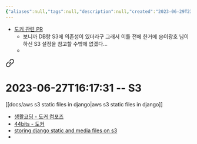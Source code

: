 ```yaml
---
{"aliases":null,"tags":null,"description":null,"created":"2023-06-29T23:05:09","updated":"2023-07-15T21:30:21","title":"20230630 book-project","dg-publish":true,"permalink":"/docs/20230630 book-project/","dgPassFrontmatter":true}
---
```


- [도커 관련 PR](https://github.com/ESTsoft-Book-Project/bookstore/pull/124)
	- 보니까 DB랑 S3에 의존성이 있더라구 그래서 이틀 전에 한거에 @이광호 님이 하신 S3 설정을 참고할 수밖에 없겠다...
	- 
<div class="transclusion internal-embed is-loaded"><a class="markdown-embed-link" href="/docs/20230627-book-project/#2023-06-27-t16-17-31-s3" aria-label="Open link"><svg xmlns="http://www.w3.org/2000/svg" width="24" height="24" viewBox="0 0 24 24" fill="none" stroke="currentColor" stroke-width="2" stroke-linecap="round" stroke-linejoin="round" class="svg-icon lucide-link"><path d="M10 13a5 5 0 0 0 7.54.54l3-3a5 5 0 0 0-7.07-7.07l-1.72 1.71"></path><path d="M14 11a5 5 0 0 0-7.54-.54l-3 3a5 5 0 0 0 7.07 7.07l1.71-1.71"></path></svg></a><div class="markdown-embed">



# 2023-06-27T16:17:31 -- S3

[[docs/aws s3 static files in django\|aws s3 static files in django]]


</div></div>

- [생활코딩 - 도커 컴포즈](https://youtu.be/EK6iYRCIjYs)
- [44bits - 도커](https://www.44bits.io/ko/post/easy-deploy-with-docker#%EB%94%94%EC%A7%80%ED%84%B8%EC%98%A4%EC%85%98digital-ocean%EC%97%90%EC%84%9C-%EB%8F%84%EC%BB%A4%EB%A1%9C-%EB%AA%A8%EB%8B%88%EC%9C%84%ED%82%A4-%EC%BB%A8%ED%85%8C%EC%9D%B4%EB%84%88-%EC%8B%A4%ED%96%89)
- [storing django static and media files on s3](https://testdriven.io/blog/storing-django-static-and-media-files-on-amazon-s3/)
- 
